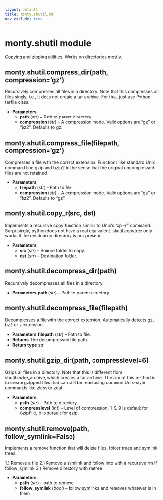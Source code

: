 ```yaml
---
layout: default
title: monty.shutil.md
nav_exclude: true
---
```


# monty.shutil module

Copying and zipping utilities. Works on directories mostly.

## monty.shutil.compress_dir(path, compression=’gz’)

Recursively compresses all files in a directory. Note that this
compresses all files singly, i.e., it does not create a tar archive. For
that, just use Python tarfile class.

* **Parameters**
  * **path** (*str*) – Path to parent directory.
  * **compression** (*str*) – A compression mode. Valid options are “gz” or
    “bz2”. Defaults to gz.

## monty.shutil.compress_file(filepath, compression=’gz’)

Compresses a file with the correct extension. Functions like standard
Unix command line gzip and bzip2 in the sense that the original
uncompressed files are not retained.

* **Parameters**
  * **filepath** (*str*) – Path to file.
  * **compression** (*str*) – A compression mode. Valid options are “gz” or
    “bz2”. Defaults to “gz”.

## monty.shutil.copy_r(src, dst)

Implements a recursive copy function similar to Unix’s “cp -r” command.
Surprisingly, python does not have a real equivalent. shutil.copytree
only works if the destination directory is not present.

* **Parameters**
  * **src** (*str*) – Source folder to copy.
  * **dst** (*str*) – Destination folder.

## monty.shutil.decompress_dir(path)

Recursively decompresses all files in a directory.

* **Parameters**
  **path** (*str*) – Path to parent directory.

## monty.shutil.decompress_file(filepath)

Decompresses a file with the correct extension. Automatically detects
gz, bz2 or z extension.

* **Parameters**
  **filepath** (*str*) – Path to file.
* **Returns**
  The decompressed file path.
* **Return type**
  str

## monty.shutil.gzip_dir(path, compresslevel=6)

Gzips all files in a directory. Note that this is different from
shutil.make_archive, which creates a tar archive. The aim of this method
is to create gzipped files that can still be read using common Unix-style
commands like zless or zcat.

* **Parameters**
  * **path** (*str*) – Path to directory.
  * **compresslevel** (*int*) – Level of compression, 1-9. 9 is default for
    GzipFile, 6 is default for gzip.

## monty.shutil.remove(path, follow_symlink=False)

Implements a remove function that will delete files, folder trees and
symlink trees.

1.) Remove a file
2.) Remove a symlink and follow into with a recursive rm if follow_symlink
3.) Remove directory with rmtree

* **Parameters**
  * **path** (*str*) – path to remove
  * **follow_symlink** (*bool*) – follow symlinks and removes whatever is in them
